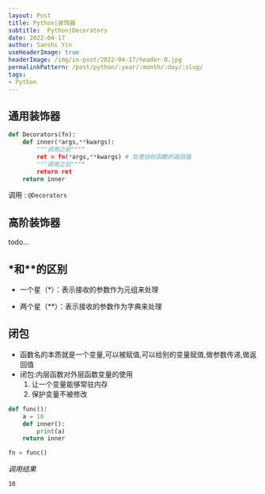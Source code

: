 ```yaml
---
layout: Post
title: Python|装饰器 
subtitle:  Python|Decorators        
date: 2022-04-17
author: Sanshi Yin
useHeaderImage: true
headerImage: /img/in-post/2022-04-17/header-0.jpg
permalinkPattern: /post/python/:year/:month/:day/:slug/
tags:
- Python
---
```


## 通用装饰器
```py
def Decorators(fn):
    def inner(*args,**kwargs):
        """调用之前""""
        ret = fn(*args,**kwargs) # 处理目标函数的返回值
        """调用之后""""
        return ret
    return inner
```     

调用 : `@Decorators`

## 高阶装饰器
todo...

## *和**的区别

- 一个星（*）：表示接收的参数作为元组来处理

- 两个星（**）：表示接收的参数作为字典来处理


## 闭包

- 函数名的本质就是一个变量,可以被赋值,可以给别的变量赋值,做参数传递,做返回值
- 闭包:内层函数对外层函数变量的使用
    1. 让一个变量能够常驻内存
    2. 保护变量不被修改

```py
def func():
    a = 10
    def inner():
        print(a)
    return inner

fn = func()
```

*调用结果*
```shell
10
```
